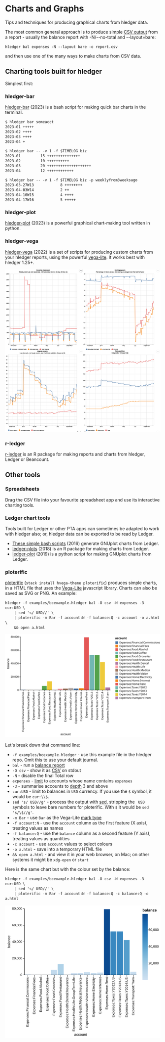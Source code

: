 # Charts and Graphs

<div class=pagetoc>

<!-- toc -->
</div>

Tips and techniques for producing graphical charts from hledger data.

The most common general approach is to produce simple [CSV output](hledger.md#output-format) from a report - usually the balance report with -N/--no-total and --layout=bare:
```
hledger bal expenses -N --layout bare -o report.csv
```
and then use one of the many ways to make charts from CSV data.

## Charting tools built for hledger

Simplest first:

### hledger-bar

[hledger-bar](scripts.md#hledger-bar) (2023)
is a bash script for making quick bar charts in the terminal.

```
$ hledger bar someacct
2023-01	+++++
2023-02	++++
2023-03	++++
2023-04	+
```

```
$ hledger bar -- -v 1 -f $TIMELOG biz
2023-01	        15 +++++++++++++++
2023-02	        10 ++++++++++
2023-03	        20 ++++++++++++++++++++
2023-04	        12 ++++++++++++
```

```
$ hledger bar -- -v 1 -f $TIMELOG biz -p weeklyfrom3weeksago
2023-03-27W13	         8 ++++++++
2023-04-03W14	         2 ++
2023-04-10W15	         4 ++++
2023-04-17W16	         5 +++++
```

### hledger-plot

[hledger-plot](https://pypi.org/project/hledger-utils) (2023)
is a powerful graphical chart-making tool written in python.

### hledger-vega

[hledger-vega](https://github.com/xitian9/hledger-vega) (2022) is a set of scripts for producing custom charts
from your hledger reports, using the powerful [vega-lite](https://vega.github.io/vega-lite/).
It works best with hledger 1.25+. 
<!-- <https://nest.pijul.com/simonmichael/hledger-vega> is another variant -->

![hledger-vega example](images/hledger-vega.png)


### r-ledger

[r-ledger](https://github.com/trevorld/r-ledger) is an R package for making reports and charts from hledger, Ledger or Beancount.

## Other tools

### Spreadsheets

Drag the CSV file into your favourite spreadsheet app and use its interactive charting tools.

### Ledger chart tools

Tools built for Ledger or other PTA apps can sometimes be adapted to work with hledger also; or, hledger data can be exported to be read by Ledger. 

- [These simple bash scripts](https://www.sundialdreams.com/report-scripts-for-ledger-cli-with-gnuplot/) (2016) generate GNUplot charts from Ledger.
- [ledger-plots](https://github.com/esovetkin/ledger-plots) (2018) is an R package for making charts from Ledger.
- [ledger-plot](https://github.com/Tagirijus/ledger-plot) (2019) is a python script for making GNUplot charts from Ledger.

### ploterific

[ploterific](https://github.com/GregorySchwartz/ploterific) (`stack install hvega-theme ploterific`) produces simple charts,
in a HTML file that uses the [Vega-Lite](https://vega.github.io/vega-lite/) javascript library.
Charts can also be saved as SVG or PNG. An example:

```
hledger -f examples/bcexample.hledger bal -O csv -N expenses -3 cur:USD \
    | sed 's/ USD//' \
    | ploterific -m Bar -f account:N -f balance:Q -c account -o a.html \
    && open a.html
```
![ploterific example 1](images/ploterific1.svg)

Let's break down that command line:

- `-f examples/bcexample.hledger` - use this example file in the hledger repo. Omit this to use your default journal.
- `bal` - run a [balance report](hledger.html#balance)
- `-O csv` - show it as [CSV](hledger.html#output-format) on stdout
- `-N` - disable the final Total row
- `expenses` - [limit](hledger.html#queries) to accounts whose name contains `expenses`
- `-3` - summarise accounts to [depth](hledger.html#depth) 3 and above
- `cur:USD` - limit to balances in `USD` currency. If you use the `$` symbol, it would be `cur:\\$`.
- `sed 's/ USD//g'` - process the output with [sed](https://www.gnu.org/software/sed/), stripping the ` USD` symbols to leave bare numbers for ploterific. With `$` it would be `sed 's/\$//g'`.
- `-m Bar` - use `Bar` as the Vega-Lite [mark type](https://hackage.haskell.org/package/hvega-0.11.0.1/docs/Graphics-Vega-VegaLite.html#t:Mark)
- `-f account:N` - use the `account` column as the first feature (X axis), treating values as names
- `-f balance:Q` - use the `balance` column as a second feature (Y axis), treating values as quantities
- `-c account` - use `account` values to select colours
- `-o a.html` - save into a temporary HTML file
- `&& open a.html` - and view it in your web browser, on Mac; on other systems it might be `xdg-open` or `start`

Here is the same chart but with the colour set by the balance:

```
hledger -f examples/bcexample.hledger bal -O csv -N expenses -3 cur:USD \
    | sed 's/ USD//' \
    | ploterific -m Bar -f account:N -f balance:Q -c balance:Q -o a.html
```
![ploterific example 2](images/ploterific2.svg)

